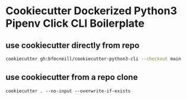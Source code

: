 # Cookiecutter Dockerized Python3 Pipenv Click CLI Boilerplate

## use cookiecutter directly from repo

```bash
cookiecutter gh:bfmcneill/cookiecutter-python3-cli --checkout main
```

## use cookiecutter from a repo clone

```bas
cookiecutter . --no-input --overwrite-if-exists
```